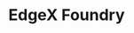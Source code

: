---
image:
  featured: 'true'
  path: /assets/images/projects/edgex-foundry.png
permalink: /engineering/projects/edgex-foundry/
project_link_name: edgex-foundry
project_maintainers: ''
project_stats: 'false'
project_url: https://www.edgexfoundry.org/
title: EdgeX Foundry
display: false
---